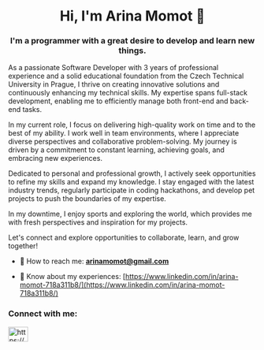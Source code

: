 <h1 align="center">Hi, I'm Arina Momot 👋</h1>
<h3 align="center">I'm a programmer with a great desire to develop and learn new things.</h3>
<p>As a passionate Software Developer with 3 years of professional experience and a solid educational foundation from the Czech Technical University in Prague, I thrive on creating innovative solutions and continuously enhancing my technical skills. My expertise spans full-stack development, enabling me to efficiently manage both front-end and back-end tasks.

In my current role, I focus on delivering high-quality work on time and to the best of my ability. I work well in team environments, where I appreciate diverse perspectives and collaborative problem-solving. My journey is driven by a commitment to constant learning, achieving goals, and embracing new experiences.

Dedicated to personal and professional growth, I actively seek opportunities to refine my skills and expand my knowledge. I stay engaged with the latest industry trends, regularly participate in coding hackathons, and develop pet projects to push the boundaries of my expertise.

In my downtime, I enjoy sports and exploring the world, which provides me with fresh perspectives and inspiration for my projects.

Let's connect and explore opportunities to collaborate, learn, and grow together!</p>

- :email: How to reach me: **arinamomot@gmail.com**

- 📄 Know about my experiences: [https://www.linkedin.com/in/arina-momot-718a311b8/](https://www.linkedin.com/in/arina-momot-718a311b8/)

<h3 align="left">Connect with me:</h3>
<p align="left">
<a href="https://linkedin.com/in/https://www.linkedin.com/in/arina-momot-718a311b8/" target="blank"><img align="center" src="https://raw.githubusercontent.com/rahuldkjain/github-profile-readme-generator/master/src/images/icons/Social/linked-in-alt.svg" alt="https://www.linkedin.com/in/arina-momot-718a311b8/" height="30" width="40" /></a>
</p>
